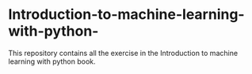 # Introduction-to-machine-learning-with-python-
This repository contains all the exercise in the Introduction to machine learning with python book.
